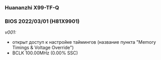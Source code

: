 ### Huananzhi X99-TF-Q
### BIOS 2022/03/01 (H81X9901)

*v001:*
* открыт доступ к настройке таймингов (название пункта "Memory Timings & Voltage Override")
* BCLK 100.00MHz (0.00% SSC)
